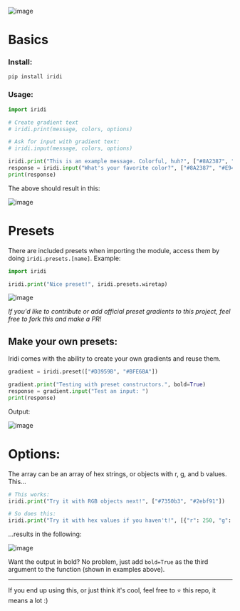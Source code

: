![image](https://user-images.githubusercontent.com/83192247/135200147-afd3f684-a650-4dca-9eed-b9fc82dcb517.png)

# Basics

### Install:

```
pip install iridi
```

### Usage:

```py
import iridi

# Create gradient text
# iridi.print(message, colors, options)

# Ask for input with gradient text:
# iridi.input(message, colors, options)

iridi.print("This is an example message. Colorful, huh?", ["#8A2387", "#E94057", "#F27121"], bold=True)
response = iridi.input("What's your favorite color?", ["#8A2387", "#E94057", "#F27121"])
print(response)
```

The above should result in this:

![image](https://user-images.githubusercontent.com/83192247/135343462-f157627d-6e66-4781-a943-67122233c237.png)


# Presets

There are included presets when importing the module, access them by doing ```iridi.presets.[name]```. Example:

```py
import iridi

iridi.print("Nice preset!", iridi.presets.wiretap)
```

![image](https://user-images.githubusercontent.com/83192247/135200859-12f802fb-22d6-4e2a-9fb6-4bd0769fce18.png)

*If you'd like to contribute or add official preset gradients to this project, feel free to fork this and make a PR!*

## Make your own presets:

Iridi comes with the ability to create your own gradients and reuse them.

```py
gradient = iridi.preset(["#D3959B", "#BFE6BA"])

gradient.print("Testing with preset constructors.", bold=True)
response = gradient.input("Test an input: ")
print(response)
```

Output:

![image](https://user-images.githubusercontent.com/83192247/135343903-53bd1f89-6606-4c1b-a601-ad68c4ad4dd1.png)


# Options:

The array can be an array of hex strings, or objects with r, g, and b values. This...
```py
# This works:
iridi.print("Try it with RGB objects next!", ["#7350b3", "#2ebf91"])

# So does this:
iridi.print("Try it with hex values if you haven't!", [{"r": 250, "g": 0, "b": 100}, {"r": 60, "g": 255, "b": 0}])
```
...results in the following:

![image](https://user-images.githubusercontent.com/83192247/135344299-f84f5417-58f6-45a0-b0db-be47e6eea67a.png)

Want the output in bold? No problem, just add `bold=True` as the third argument to the function (shown in examples above).

--------

If you end up using this, or just think it's cool, feel free to :star: this repo, it means a lot :)
